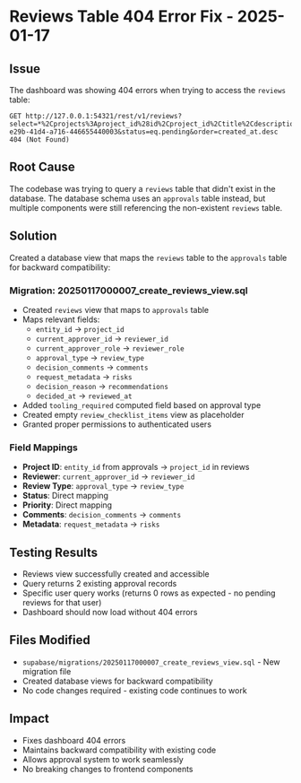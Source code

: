 # Reviews Table 404 Error Fix - 2025-01-17

## Issue
The dashboard was showing 404 errors when trying to access the `reviews` table:
```
GET http://127.0.0.1:54321/rest/v1/reviews?select=*%2Cprojects%3Aproject_id%28id%2Cproject_id%2Ctitle%2Cdescription%2Ccurrent_stage_id%29&reviewer_id=eq.660e8400-e29b-41d4-a716-446655440003&status=eq.pending&order=created_at.desc 404 (Not Found)
```

## Root Cause
The codebase was trying to query a `reviews` table that didn't exist in the database. The database schema uses an `approvals` table instead, but multiple components were still referencing the non-existent `reviews` table.

## Solution
Created a database view that maps the `reviews` table to the `approvals` table for backward compatibility:

### Migration: 20250117000007_create_reviews_view.sql
- Created `reviews` view that maps to `approvals` table
- Maps relevant fields:
  - `entity_id` → `project_id`
  - `current_approver_id` → `reviewer_id`
  - `current_approver_role` → `reviewer_role`
  - `approval_type` → `review_type`
  - `decision_comments` → `comments`
  - `request_metadata` → `risks`
  - `decision_reason` → `recommendations`
  - `decided_at` → `reviewed_at`
- Added `tooling_required` computed field based on approval type
- Created empty `review_checklist_items` view as placeholder
- Granted proper permissions to authenticated users

### Field Mappings
- **Project ID**: `entity_id` from approvals → `project_id` in reviews
- **Reviewer**: `current_approver_id` → `reviewer_id`
- **Review Type**: `approval_type` → `review_type`
- **Status**: Direct mapping
- **Priority**: Direct mapping
- **Comments**: `decision_comments` → `comments`
- **Metadata**: `request_metadata` → `risks`

## Testing Results
- Reviews view successfully created and accessible
- Query returns 2 existing approval records
- Specific user query works (returns 0 rows as expected - no pending reviews for that user)
- Dashboard should now load without 404 errors

## Files Modified
- `supabase/migrations/20250117000007_create_reviews_view.sql` - New migration file
- Created database views for backward compatibility
- No code changes required - existing code continues to work

## Impact
- Fixes dashboard 404 errors
- Maintains backward compatibility with existing code
- Allows approval system to work seamlessly
- No breaking changes to frontend components
